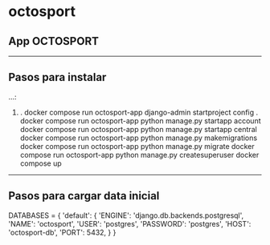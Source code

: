 # octosport

## App OCTOSPORT

---

## Pasos para instalar

...:

1. .
docker compose run octosport-app django-admin startproject config .
docker compose run octosport-app python manage.py startapp account
docker compose run octosport-app python manage.py startapp central
docker compose run octosport-app python manage.py makemigrations
docker compose run octosport-app python manage.py migrate
docker compose run octosport-app python manage.py createsuperuser
docker compose up

---

## Pasos para cargar data inicial

DATABASES = {
    'default': {
        'ENGINE': 'django.db.backends.postgresql',
        'NAME': 'octosport',
        'USER': 'postgres',
        'PASSWORD': 'postgres',
        'HOST': 'octosport-db',
        'PORT': 5432,
    }
}
